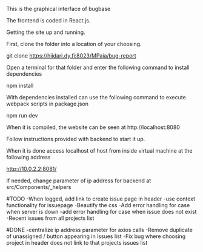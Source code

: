 This is the graphical interface of bugbase

The frontend is coded in React.js.

Getting the site up and running.

First, clone the folder into a location of your choosing.

git clone https://hiidari.dy.fi:8023/MPaja/bug-report

Open a terminal for that folder and enter the following command to install dependencies

npm install


With dependencies installed can use the following command to execute webpack scripts in package.json

npm run dev 

When it is compiled, the website can be seen at http://localhost:8080

Follow instructions provided with backend to start it up.

When it is done access localhost of host from inside virtual machine at the following address

http://10.0.2.2:8081/

If needed, change parameter of ip address for backend at src/Components/_helpers


#TODO
-When logged, add link to create issue page in header
-use context functionality for issuepage
-Beautify the css
-Add error handling for case when server is down
-add error handling for case when issue does not exist
-Recent issues from all projects list


#DONE
-centralize ip address parameter for axios calls
-Remove duplicate of unassigned / button appearing in issues list
-Fix bug where choosing project in header does not link to that projects issues list
